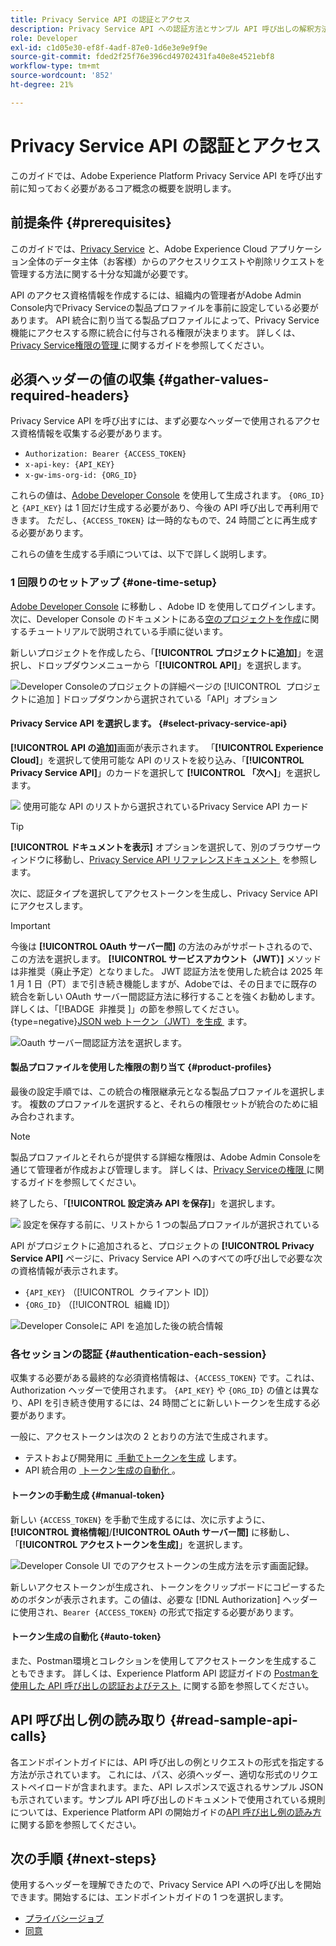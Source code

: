 ```yaml
---
title: Privacy Service API の認証とアクセス
description: Privacy Service API への認証方法とサンプル API 呼び出しの解釈方法については、ドキュメントを参照してください。
role: Developer
exl-id: c1d05e30-ef8f-4adf-87e0-1d6e3e9e9f9e
source-git-commit: fded2f25f76e396cd49702431fa40e8e4521ebf8
workflow-type: tm+mt
source-wordcount: '852'
ht-degree: 21%

---
```


# Privacy Service API の認証とアクセス

このガイドでは、Adobe Experience Platform Privacy Service API を呼び出す前に知っておく必要があるコア概念の概要を説明します。

## 前提条件 {#prerequisites}

このガイドでは、[Privacy Service](../home.md) と、Adobe Experience Cloud アプリケーション全体のデータ主体（お客様）からのアクセスリクエストや削除リクエストを管理する方法に関する十分な知識が必要です。

API のアクセス資格情報を作成するには、組織内の管理者がAdobe Admin Console内でPrivacy Serviceの製品プロファイルを事前に設定している必要があります。 API 統合に割り当てる製品プロファイルによって、Privacy Service機能にアクセスする際に統合に付与される権限が決まります。 詳しくは、[Privacy Service権限の管理 &#x200B;](../permissions.md) に関するガイドを参照してください。

## 必須ヘッダーの値の収集 {#gather-values-required-headers}

Privacy Service API を呼び出すには、まず必要なヘッダーで使用されるアクセス資格情報を収集する必要があります。

* `Authorization: Bearer {ACCESS_TOKEN}`
* `x-api-key: {API_KEY}`
* `x-gw-ims-org-id: {ORG_ID}`

これらの値は、[Adobe Developer Console](https://developer.adobe.com/console) を使用して生成されます。 `{ORG_ID}` と `{API_KEY}` は 1 回だけ生成する必要があり、今後の API 呼び出しで再利用できます。 ただし、`{ACCESS_TOKEN}` は一時的なもので、24 時間ごとに再生成する必要があります。

これらの値を生成する手順については、以下で詳しく説明します。

### 1 回限りのセットアップ {#one-time-setup}

[Adobe Developer Console](https://developer.adobe.com/console) に移動し 、Adobe ID を使用してログインします。次に、Developer Console のドキュメントにある[空のプロジェクトを作成](https://developer.adobe.com/developer-console/docs/guides/projects/projects-empty/)に関するチュートリアルで説明されている手順に従います。

新しいプロジェクトを作成したら、「**[!UICONTROL プロジェクトに追加]**」を選択し、ドロップダウンメニューから「**[!UICONTROL API]**」を選択します。

![Developer Consoleのプロジェクトの詳細ページの [!UICONTROL &#x200B; プロジェクトに追加 &#x200B;] ドロップダウンから選択されている「API」オプション &#x200B;](../images/api/getting-started/add-api-button.png)

#### Privacy Service API を選択します。 {#select-privacy-service-api}

**[!UICONTROL API の追加]**&#x200B;画面が表示されます。 「**[!UICONTROL Experience Cloud]**」を選択して使用可能な API のリストを絞り込み、「**[!UICONTROL Privacy Service API]**」のカードを選択して **[!UICONTROL 「次へ]**」を選択します。

![&#x200B; 使用可能な API のリストから選択されているPrivacy Service API カード &#x200B;](../images/api/getting-started/add-privacy-service-api.png)

>[!TIP]
>
>**[!UICONTROL ドキュメントを表示]** オプションを選択して、別のブラウザーウィンドウに移動し、[Privacy Service API リファレンスドキュメント &#x200B;](https://developer.adobe.com/experience-platform-apis/references/privacy-service/) を参照します。

次に、認証タイプを選択してアクセストークンを生成し、Privacy Service API にアクセスします。

>[!IMPORTANT]
>
>今後は **[!UICONTROL OAuth サーバー間]** の方法のみがサポートされるので、この方法を選択します。 **[!UICONTROL サービスアカウント（JWT）]** メソッドは非推奨（廃止予定）となりました。 JWT 認証方法を使用した統合は 2025 年 1 月 1 日（PT）まで引き続き機能しますが、Adobeでは、その日までに既存の統合を新しい OAuth サーバー間認証方法に移行することを強くお勧めします。 詳しくは、「[!BADGE &#x200B; 非推奨 &#x200B;]」の節を参照してください。{type=negative}[JSON web トークン（JWT）を生成 &#x200B;](/help/landing/api-authentication.md#jwt) ます。

![Oauth サーバー間認証方法を選択します。](/help/privacy-service/images/api/getting-started/select-oauth-authentication.png)

#### 製品プロファイルを使用した権限の割り当て {#product-profiles}

最後の設定手順では、この統合の権限継承元となる製品プロファイルを選択します。 複数のプロファイルを選択すると、それらの権限セットが統合のために組み合わされます。

>[!NOTE]
>
>製品プロファイルとそれらが提供する詳細な権限は、Adobe Admin Consoleを通じて管理者が作成および管理します。 詳しくは、[Privacy Serviceの権限 &#x200B;](../permissions.md) に関するガイドを参照してください。

終了したら、「**[!UICONTROL 設定済み API を保存]**」を選択します。

![&#x200B; 設定を保存する前に、リストから 1 つの製品プロファイルが選択されている &#x200B;](../images/api/getting-started/select-product-profiles.png)

API がプロジェクトに追加されると、プロジェクトの **[!UICONTROL Privacy Service API]** ページに、Privacy Service API へのすべての呼び出しで必要な次の資格情報が表示されます。

* `{API_KEY}` （[!UICONTROL &#x200B; クライアント ID]）
* `{ORG_ID}` （[!UICONTROL &#x200B; 組織 ID]）

![Developer Consoleに API を追加した後の統合情報 &#x200B;](/help/privacy-service/images/api/getting-started/api-integration-information.png)

### 各セッションの認証 {#authentication-each-session}

収集する必要がある最終的な必須資格情報は、`{ACCESS_TOKEN}` です。これは、Authorization ヘッダーで使用されます。 `{API_KEY}` や `{ORG_ID}` の値とは異なり、API を引き続き使用するには、24 時間ごとに新しいトークンを生成する必要があります。

一般に、アクセストークンは次の 2 とおりの方法で生成されます。

* テストおよび開発用に [&#x200B; 手動でトークンを生成 &#x200B;](#manual-token) します。
* API 統合用の [&#x200B; トークン生成の自動化 &#x200B;](#auto-token)。

#### トークンの手動生成 {#manual-token}

新しい `{ACCESS_TOKEN}` を手動で生成するには、次に示すように、**[!UICONTROL 資格情報]**/**[!UICONTROL OAuth サーバー間]** に移動し、「**[!UICONTROL アクセストークンを生成]**」を選択します。

![Developer Console UI でのアクセストークンの生成方法を示す画面記録。](/help/privacy-service/images/api/getting-started/generate-access-token.gif)

新しいアクセストークンが生成され、トークンをクリップボードにコピーするためのボタンが表示されます。この値は、必要な [!DNL Authorization] ヘッダーに使用され、`Bearer {ACCESS_TOKEN}` の形式で指定する必要があります。

#### トークン生成の自動化 {#auto-token}

また、Postman環境とコレクションを使用してアクセストークンを生成することもできます。 詳しくは、Experience Platform API 認証ガイドの [Postmanを使用した API 呼び出しの認証およびテスト &#x200B;](/help/landing/api-authentication.md#use-postman) に関する節を参照してください。

## API 呼び出し例の読み取り {#read-sample-api-calls}

各エンドポイントガイドには、API 呼び出しの例とリクエストの形式を指定する方法が示されています。 これには、パス、必須ヘッダー、適切な形式のリクエストペイロードが含まれます。また、API レスポンスで返されるサンプル JSON も示されています。サンプル API 呼び出しのドキュメントで使用されている規則については、Experience Platform API の開始ガイドの[API 呼び出し例の読み方](../../landing/api-guide.md#sample-api)に関する節を参照してください。

## 次の手順 {#next-steps}

使用するヘッダーを理解できたので、Privacy Service API への呼び出しを開始できます。開始するには、エンドポイントガイドの 1 つを選択します。

* [プライバシージョブ](./privacy-jobs.md)
* [同意](./consent.md)
